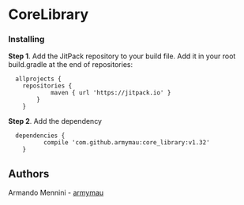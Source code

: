 # CoreLibrary

### Installing

**Step 1**. Add the JitPack repository to your build file.
Add it in your root build.gradle at the end of repositories:
 
```
  allprojects {
  	repositories {
			maven { url 'https://jitpack.io' }
		}
	}
```

**Step 2**. Add the dependency

```	
  dependencies {
	      compile 'com.github.armymau:core_library:v1.32'
	}
```

## Authors
Armando Mennini  - [armymau](https://github.com/armymau)
